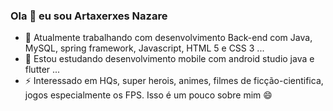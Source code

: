### Ola  👋  eu sou Artaxerxes Nazare
- 🔭 Atualmente trabalhando com desenvolvimento Back-end com Java, MySQL, spring framework, Javascript, HTML 5 e CSS 3 ...
- 🌱 Estou estudando desenvolvimento mobile com android studio java e flutter ...
- ⚡ Interessado em HQs, super herois, animes, filmes de ficção-cientifica, jogos especialmente os FPS.
Isso é um pouco sobre mim 😄

